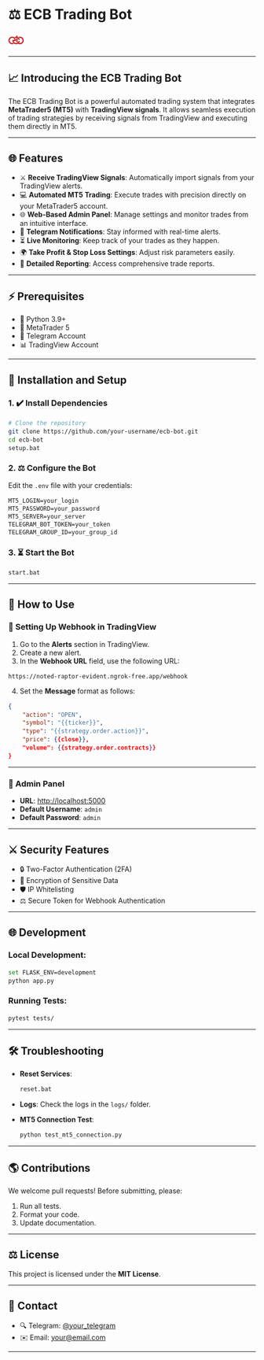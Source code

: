 # ⚖️ ECB Trading Bot

![ECB Bot](static/favicon/favicon-32x32.png)

---

## 📈 Introducing the ECB Trading Bot
The ECB Trading Bot is a powerful automated trading system that integrates **MetaTrader5 (MT5)** with **TradingView signals**. It allows seamless execution of trading strategies by receiving signals from TradingView and executing them directly in MT5.

---

## 🌐 Features

- ⚔️ **Receive TradingView Signals**: Automatically import signals from your TradingView alerts.
- 💻 **Automated MT5 Trading**: Execute trades with precision directly on your MetaTrader5 account.
- 🌐 **Web-Based Admin Panel**: Manage settings and monitor trades from an intuitive interface.
- 📢 **Telegram Notifications**: Stay informed with real-time alerts.
- ⏳ **Live Monitoring**: Keep track of your trades as they happen.
- 🌍 **Take Profit & Stop Loss Settings**: Adjust risk parameters easily.
- 🔎 **Detailed Reporting**: Access comprehensive trade reports.

---

## ⚡️ Prerequisites

- 🔦 Python 3.9+
- 🏦 MetaTrader 5
- 🔐 Telegram Account
- 📊 TradingView Account

---

## 🚀 Installation and Setup

### 1. ✔️ Install Dependencies
```bash
# Clone the repository
git clone https://github.com/your-username/ecb-bot.git
cd ecb-bot
setup.bat
```

### 2. ⚖️ Configure the Bot
Edit the `.env` file with your credentials:
```
MT5_LOGIN=your_login
MT5_PASSWORD=your_password
MT5_SERVER=your_server
TELEGRAM_BOT_TOKEN=your_token
TELEGRAM_GROUP_ID=your_group_id
```

### 3. ⏳ Start the Bot
```bash
start.bat
```

---

## 🔧 How to Use

### 🔁 Setting Up Webhook in TradingView
1. Go to the **Alerts** section in TradingView.
2. Create a new alert.
3. In the **Webhook URL** field, use the following URL:

```
https://noted-raptor-evident.ngrok-free.app/webhook
```

4. Set the **Message** format as follows:
```json
{
    "action": "OPEN",
    "symbol": "{{ticker}}",
    "type": "{{strategy.order.action}}",
    "price": {{close}},
    "volume": {{strategy.order.contracts}}
}
```

---

### 📝 Admin Panel
- **URL**: [http://localhost:5000](http://localhost:5000)
- **Default Username**: `admin`
- **Default Password**: `admin`

---

## ⚔️ Security Features

- 🔒 Two-Factor Authentication (2FA)
- 🔐 Encryption of Sensitive Data
- 🛡️ IP Whitelisting
- ⚖️ Secure Token for Webhook Authentication

---

## 🌐 Development

### Local Development:
```bash
set FLASK_ENV=development
python app.py
```

### Running Tests:
```bash
pytest tests/
```

---

## 🛠️ Troubleshooting

- **Reset Services**:
  ```bash
  reset.bat
  ```

- **Logs**:
  Check the logs in the `logs/` folder.

- **MT5 Connection Test**:
  ```bash
  python test_mt5_connection.py
  ```

---

## 🌎 Contributions
We welcome pull requests! Before submitting, please:

1. Run all tests.
2. Format your code.
3. Update documentation.

---

## ⚖️ License

This project is licensed under the **MIT License**.

---

## 💬 Contact
- 🔍 Telegram: [@your_telegram](https://t.me/your_telegram)
- ✉️ Email: your@email.com

---

